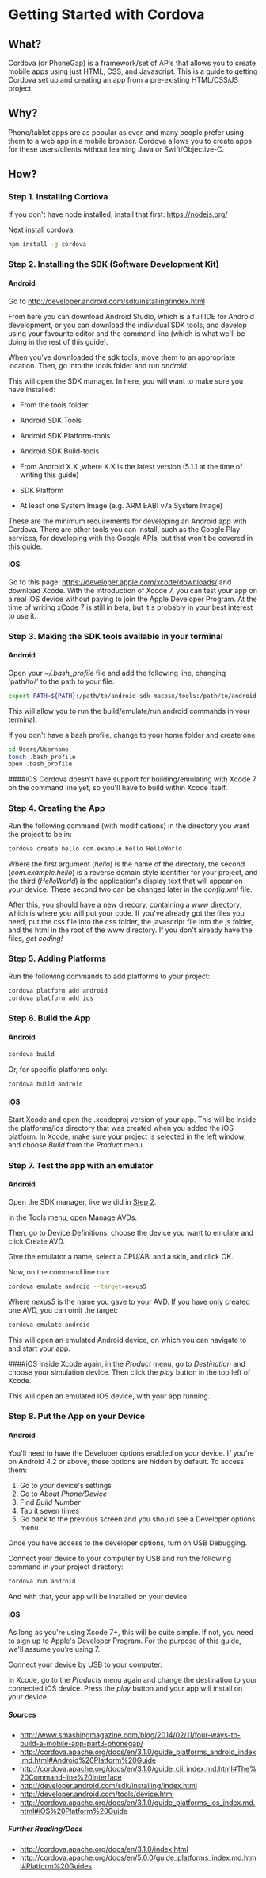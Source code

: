 # Getting Started with Cordova

## What?
Cordova (or PhoneGap) is a framework/set of APIs that allows you to create mobile apps using just HTML, CSS, and Javascript. This is a guide to getting Cordova set up and creating an app from a pre-existing HTML/CSS/JS project.

## Why?
Phone/tablet apps are as popular as ever, and many people prefer using them to a web app in a mobile browser. Cordova allows you to create apps for these users/clients without learning Java or Swift/Objective-C.

## How?
### Step 1. Installing Cordova
If you don't have node installed, install that first: https://nodejs.org/

Next install cordova: 
``` bash
npm install -g cordova
```

### Step 2. Installing the SDK (Software Development Kit)
#### Android
Go to http://developer.android.com/sdk/installing/index.html

From here you can download Android Studio, which is a full IDE for Android development, or you can download the individual SDK tools, and develop using your favourite editor and the command line (which is what we'll be doing in the rest of this guide).

When you've downloaded the sdk tools, move them to an appropriate location. Then, go into the tools folder and run _android_.

This will open the SDK manager. In here, you will want to make sure you have installed:
* From the tools folder:
 * Android SDK Tools
 * Android SDK Platform-tools
 * Android SDK Build-tools

* From Android X.X ,where X.X is the latest version (5.1.1 at the time of writing this guide)
 * SDK Platform
 * At least one System Image (e.g. ARM EABI v7a System Image)

These are the minimum requirements for developing an Android app with Cordova. There are other tools you can install, such as the Google Play services, for developing with the Google APIs, but that won't be covered in this guide.

#### iOS
Go to this page: https://developer.apple.com/xcode/downloads/ and download Xcode. With the introduction of Xcode 7, you can test your app on a real iOS device without paying to join the Apple Developer Program. At the time of writing xCode 7 is still in beta, but it's probably in your best interest to use it.

### Step 3. Making the SDK tools available in your terminal
#### Android
Open your _~/.bash_profile_ file and add the following line, changing 'path/to/' to the path to your file:
``` bash
export PATH=${PATH}:/path/to/android-sdk-macosx/tools:/path/to/android-sdk-macosx/platform-tools
``` 
This will allow you to run the build/emulate/run android commands in your terminal.

If you don't have a bash profile, change to your home folder and create one:
``` bash
cd Users/Username
touch .bash_profile
open .bash_profile
```

####iOS
Cordova doesn't have support for building/emulating with Xcode 7 on the command line yet, so you'll have to build within Xcode itself.

### Step 4. Creating the App
Run the following command (with modifications) in the directory you want the project to be in:
``` bash
cordova create hello com.example.hello HelloWorld
```
Where the first argument (_hello_) is the name of the directory, the second (_com.example.hello_) is a reverse domain style identifier for your project, and the third (_HelloWorld_) is the application's display text that will appear on your device. These second two can be changed later in the _config.xml_ file.

After this, you should have a new direcory, containing a www directory, which is where you will put your code. If you've already got the files you need, put the css file into the css folder, the javascript file into the js folder, and the html in the root of the www directory. If you don't already have the files, _get coding!_

### Step 5. Adding Platforms
Run the following commands to add platforms to your project:
``` bash
cordova platform add android
cordova platform add ios
```

### Step 6. Build the App
#### Android
``` bash
cordova build
```
Or, for specific platforms only:
``` bash
cordova build android
```

#### iOS
Start Xcode and open the .xcodeproj version of your app. This will be inside the platforms/ios directory that was created when you added the iOS platform. In Xcode, make sure your project is selected in the left window, and choose _Build_ from the _Product_ menu.

### Step 7. Test the app with an emulator
#### Android
Open the SDK manager, like we did in [Step 2](https://github.com/Danwhy/cordova-getting-started/blob/master/README.md#step-2-installing-the-sdk).

In the Tools menu, open Manage AVDs.

Then, go to Device Definitions, choose the device you want to emulate and click Create AVD.

Give the emulator a name, select a CPU/ABI and a skin, and click OK.

Now, on the command line run:
``` bash 
cordova emulate android --target=nexus5
```
Where _nexus5_ is the name you gave to your AVD. If you have only created one AVD, you can omit the target:
``` bash
cordova emulate android
```

This will open an emulated Android device, on which you can navigate to and start your app.

####iOS
Inside Xcode again, in the _Product_ menu, go to _Destination_ and choose your simulation device. Then click the _play_ button in the top left of Xcode.

This will open an emulated iOS device, with your app running.

### Step 8. Put the App on your Device
#### Android 
You'll need to have the Developer options enabled on your device. If you're on Android 4.2 or above, these options are hidden by default. To access them:
 1. Go to your device's settings
 2. Go to _About Phone/Device_
 3. Find _Build Number_
 4. Tap it seven times
 5. Go back to the previous screen and you should see a Developer options menu

Once you have access to the developer options, turn on USB Debugging.  

Connect your device to your computer by USB and run the following command in your project directory:
``` bash
cordova run android
```

And with that, your app will be installed on your device.

#### iOS
As long as you're using Xcode 7+, this will be quite simple. If not, you need to sign up to Apple's Developer Program. For the purpose of this guide, we'll assume you're using 7.

Connect your device by USB to your computer.

In Xcode, go to the _Products_ menu again and change the destination to your connected iOS device. Press the _play_ button and your app will install on your device.

##### Sources
* http://www.smashingmagazine.com/blog/2014/02/11/four-ways-to-build-a-mobile-app-part3-phonegap/
* http://cordova.apache.org/docs/en/3.1.0/guide_platforms_android_index.md.html#Android%20Platform%20Guide
* http://cordova.apache.org/docs/en/3.1.0/guide_cli_index.md.html#The%20Command-line%20Interface
* http://developer.android.com/sdk/installing/index.html
* http://developer.android.com/tools/device.html
* http://cordova.apache.org/docs/en/3.1.0/guide_platforms_ios_index.md.html#iOS%20Platform%20Guide

##### Further Reading/Docs
* http://cordova.apache.org/docs/en/3.1.0/index.html
* http://cordova.apache.org/docs/en/5.0.0/guide_platforms_index.md.html#Platform%20Guides
